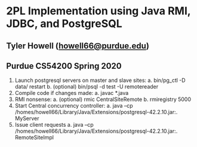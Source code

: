 # 2PL Implementation using Java RMI, JDBC, and PostgreSQL
## Tyler Howell (howell66@purdue.edu) 
## Purdue CS54200 Spring 2020

1.	Launch postgresql servers on master and slave sites:
a.	bin/pg_ctl -D data/ restart
b.	(optional) bin/psql -d test -U remotereader
2.	Compile code if changes made:
a.	javac *.java
3.	RMI nonsense:
a.	(optional) rmic CentralSiteRemote
b.	rmiregistry 5000
4.	Start Central concurrency controller:
a.	java –cp /homes/howell66/Library/Java/Extensions/postgresql-42.2.10.jar:. MyServer
5.	Issue client requests
a.	java –cp /homes/howell66/Library/Java/Extensions/postgresql-42.2.10.jar:. RemoteSiteImpl
